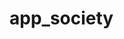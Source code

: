 # app_society

<!---
|--------------------------------------------------------------------------
| Libraries 
|--------------------------------------------------------------------------
|
| To make this program to work you need several libraries.   
| This is the command line to install them all in once.  
|  
| sudo apt-get install php7.4-zip
|
--->
